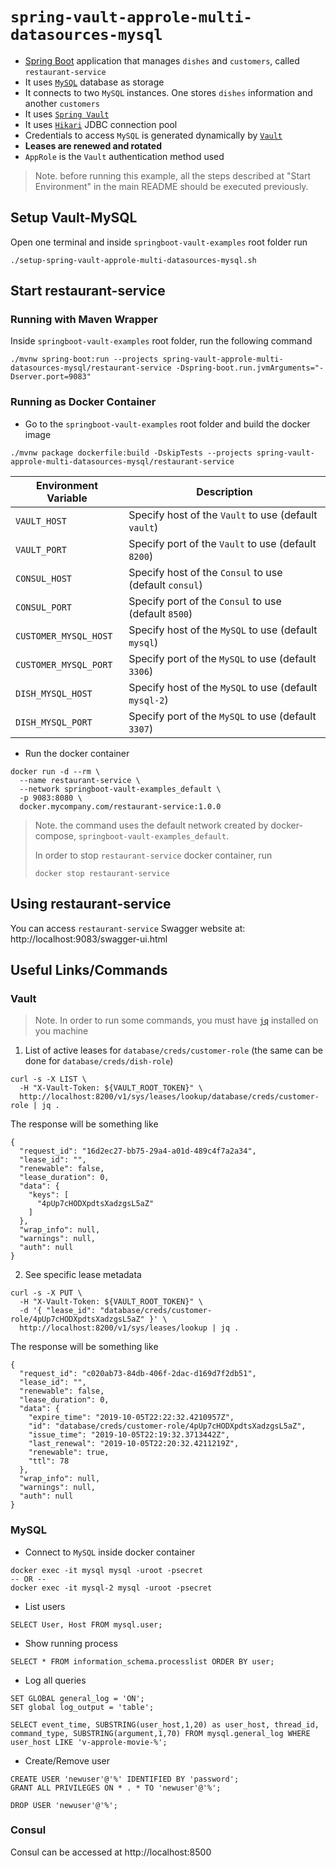 # `spring-vault-approle-multi-datasources-mysql`

- [Spring Boot](https://docs.spring.io/spring-boot/docs/current/reference/htmlsingle/) application that manages `dishes`
and `customers`, called `restaurant-service`
- It uses [`MySQL`](https://www.mysql.com/) database as storage
- It connects to two `MySQL` instances. One stores `dishes` information and another `customers`
- It uses [`Spring Vault`](https://docs.spring.io/spring-vault/docs/2.1.3.RELEASE/reference/html/#_document_structure)
- It uses [`Hikari`](https://github.com/brettwooldridge/HikariCP) JDBC connection pool
- Credentials to access `MySQL` is generated dynamically by [`Vault`](https://www.vaultproject.io)
- **Leases are renewed and rotated**
- `AppRole` is the `Vault` authentication method used

> Note. before running this example, all the steps described at "Start Environment" in the main README should be
executed previously.

## Setup Vault-MySQL

Open one terminal and inside `springboot-vault-examples` root folder run
```
./setup-spring-vault-approle-multi-datasources-mysql.sh
```

## Start restaurant-service

### Running with Maven Wrapper

Inside `springboot-vault-examples` root folder, run the following command
```
./mvnw spring-boot:run --projects spring-vault-approle-multi-datasources-mysql/restaurant-service -Dspring-boot.run.jvmArguments="-Dserver.port=9083"
```

### Running as Docker Container

- Go to the `springboot-vault-examples` root folder and build the docker image
```
./mvnw package dockerfile:build -DskipTests --projects spring-vault-approle-multi-datasources-mysql/restaurant-service
```
| Environment Variable  | Description                                              |
| --------------------- | ---------------------------------------------------------|
| `VAULT_HOST`          | Specify host of the `Vault` to use (default `vault`)     |
| `VAULT_PORT`          | Specify port of the `Vault` to use (default `8200`)      |
| `CONSUL_HOST`         | Specify host of the `Consul` to use (default `consul`)   |
| `CONSUL_PORT`         | Specify port of the `Consul` to use (default `8500`)     |
| `CUSTOMER_MYSQL_HOST` | Specify host of the `MySQL` to use (default `mysql`)     |
| `CUSTOMER_MYSQL_PORT` | Specify port of the `MySQL` to use (default `3306`)      |
| `DISH_MYSQL_HOST`     | Specify host of the `MySQL` to use (default `mysql-2`)   |
| `DISH_MYSQL_PORT`     | Specify port of the `MySQL` to use (default `3307`)      |

- Run the docker container
```
docker run -d --rm \
  --name restaurant-service \
  --network springboot-vault-examples_default \
  -p 9083:8080 \
  docker.mycompany.com/restaurant-service:1.0.0
```
> Note. the command uses the default network created by docker-compose, `springboot-vault-examples_default`.
>
> In order to stop `restaurant-service` docker container, run
> ```
> docker stop restaurant-service 
> ```

## Using restaurant-service

You can access `restaurant-service` Swagger website at: http://localhost:9083/swagger-ui.html

## Useful Links/Commands

### Vault

> Note. In order to run some commands, you must have [`jq`](https://stedolan.github.io/jq) installed on you machine

1. List of active leases for `database/creds/customer-role` (the same can be done for `database/creds/dish-role`)
```
curl -s -X LIST \
  -H "X-Vault-Token: ${VAULT_ROOT_TOKEN}" \
  http://localhost:8200/v1/sys/leases/lookup/database/creds/customer-role | jq .
```

The response will be something like
```
{
  "request_id": "16d2ec27-bb75-29a4-a01d-489c4f7a2a34",
  "lease_id": "",
  "renewable": false,
  "lease_duration": 0,
  "data": {
    "keys": [
      "4pUp7cHODXpdtsXadzgsL5aZ"
    ]
  },
  "wrap_info": null,
  "warnings": null,
  "auth": null
}
```

2. See specific lease metadata
```
curl -s -X PUT \
  -H "X-Vault-Token: ${VAULT_ROOT_TOKEN}" \
  -d '{ "lease_id": "database/creds/customer-role/4pUp7cHODXpdtsXadzgsL5aZ" }' \
  http://localhost:8200/v1/sys/leases/lookup | jq .
```

The response will be something like
```
{
  "request_id": "c020ab73-84db-406f-2dac-d169d7f2db51",
  "lease_id": "",
  "renewable": false,
  "lease_duration": 0,
  "data": {
    "expire_time": "2019-10-05T22:22:32.4210957Z",
    "id": "database/creds/customer-role/4pUp7cHODXpdtsXadzgsL5aZ",
    "issue_time": "2019-10-05T22:19:32.3713442Z",
    "last_renewal": "2019-10-05T22:20:32.4211219Z",
    "renewable": true,
    "ttl": 78
  },
  "wrap_info": null,
  "warnings": null,
  "auth": null
}
``` 

### MySQL

- Connect to `MySQL` inside docker container
```
docker exec -it mysql mysql -uroot -psecret
-- OR --
docker exec -it mysql-2 mysql -uroot -psecret
```

- List users
```
SELECT User, Host FROM mysql.user;
```

- Show running process
```
SELECT * FROM information_schema.processlist ORDER BY user;
```

- Log all queries
```
SET GLOBAL general_log = 'ON';
SET global log_output = 'table';

SELECT event_time, SUBSTRING(user_host,1,20) as user_host, thread_id, command_type, SUBSTRING(argument,1,70) FROM mysql.general_log WHERE user_host LIKE 'v-approle-movie-%';
```

- Create/Remove user
```
CREATE USER 'newuser'@'%' IDENTIFIED BY 'password';
GRANT ALL PRIVILEGES ON * . * TO 'newuser'@'%';

DROP USER 'newuser'@'%';
```

### Consul

Consul can be accessed at http://localhost:8500
